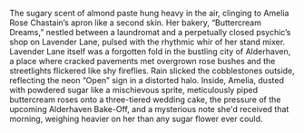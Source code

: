 The sugary scent of almond paste hung heavy in the air, clinging to Amelia Rose Chastain’s apron like a second skin.  Her bakery, “Buttercream Dreams,” nestled between a laundromat and a perpetually closed psychic’s shop on Lavender Lane, pulsed with the rhythmic whir of her stand mixer.  Lavender Lane itself was a forgotten fold in the bustling city of Alderhaven, a place where cracked pavements met overgrown rose bushes and the streetlights flickered like shy fireflies.  Rain slicked the cobblestones outside, reflecting the neon “Open” sign in a distorted halo. Inside, Amelia, dusted with powdered sugar like a mischievous sprite, meticulously piped buttercream roses onto a three-tiered wedding cake, the pressure of the upcoming Alderhaven Bake-Off, and a mysterious note she'd received that morning, weighing heavier on her than any sugar flower ever could.
